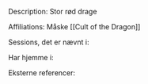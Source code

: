 Description:
Stor rød drage

Affiliations:
Måske [[Cult of the Dragon]]


Sessions, det er nævnt i:


Har hjemme i:


Eksterne referencer:
